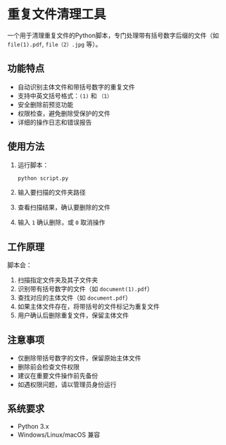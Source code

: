 # 重复文件清理工具

一个用于清理重复文件的Python脚本，专门处理带有括号数字后缀的文件（如 `file(1).pdf`, `file（2）.jpg` 等）。

## 功能特点

- 自动识别主体文件和带括号数字的重复文件
- 支持中英文括号格式：`(1)` 和 `（1）`
- 安全删除前预览功能
- 权限检查，避免删除受保护的文件
- 详细的操作日志和错误报告

## 使用方法

1. 运行脚本：
   ```bash
   python script.py
   ```

2. 输入要扫描的文件夹路径

3. 查看扫描结果，确认要删除的文件

4. 输入 `1` 确认删除，或 `0` 取消操作

## 工作原理

脚本会：
1. 扫描指定文件夹及其子文件夹
2. 识别带有括号数字的文件（如 `document(1).pdf`）
3. 查找对应的主体文件（如 `document.pdf`）
4. 如果主体文件存在，将带括号的文件标记为重复文件
5. 用户确认后删除重复文件，保留主体文件

## 注意事项

- 仅删除带括号数字的文件，保留原始主体文件
- 删除前会检查文件权限
- 建议在重要文件操作前先备份
- 如遇权限问题，请以管理员身份运行

## 系统要求

- Python 3.x
- Windows/Linux/macOS 兼容 